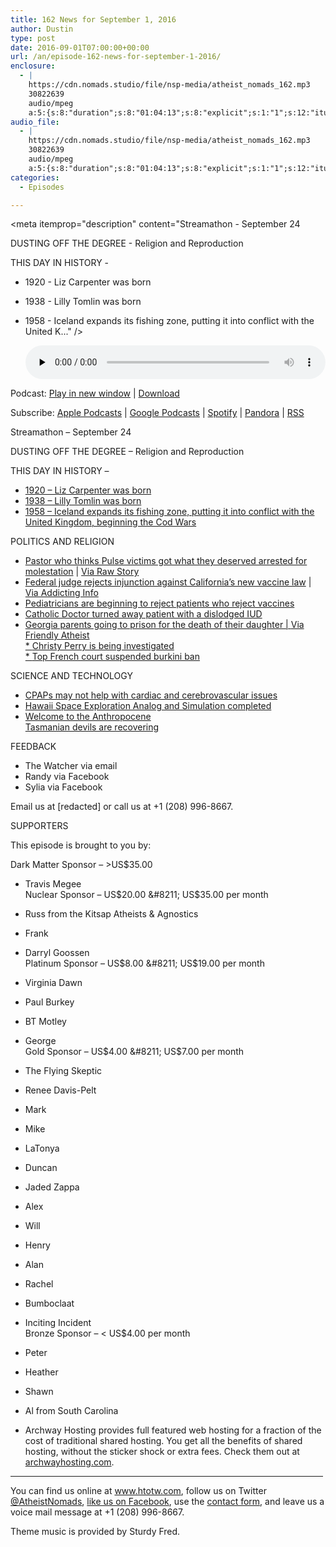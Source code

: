 ```yaml
---
title: 162 News for September 1, 2016
author: Dustin
type: post
date: 2016-09-01T07:00:00+00:00
url: /an/episode-162-news-for-september-1-2016/
enclosure:
  - |
    https://cdn.nomads.studio/file/nsp-media/atheist_nomads_162.mp3
    30822639
    audio/mpeg
    a:5:{s:8:"duration";s:8:"01:04:13";s:8:"explicit";s:1:"1";s:12:"itunes_image";s:76:"https://cdn.nomads.studio/file/nsp-media/itunes-cover-1400x1400.jpg";s:13:"episode_title";s:26:"News for September 1, 2016";s:10:"episode_no";s:3:"162";}
audio_file:
  - |
    https://cdn.nomads.studio/file/nsp-media/atheist_nomads_162.mp3
    30822639
    audio/mpeg
    a:5:{s:8:"duration";s:8:"01:04:13";s:8:"explicit";s:1:"1";s:12:"itunes_image";s:76:"https://cdn.nomads.studio/file/nsp-media/itunes-cover-1400x1400.jpg";s:13:"episode_title";s:26:"News for September 1, 2016";s:10:"episode_no";s:3:"162";}
categories:
  - Episodes

---
```

<div itemscope itemtype="http://schema.org/AudioObject">
  <meta itemprop="name" content="162 News for September 1, 2016" />
  
  <meta itemprop="uploadDate" content="2016-09-01T01:00:00-06:00" />
  
  <meta itemprop="encodingFormat" content="audio/mpeg" />
  
  <meta itemprop="description" content="Streamathon - September 24

DUSTING OFF THE DEGREE - Religion and Reproduction

THIS DAY IN HISTORY -
* 1920 - Liz Carpenter was born
* 1938 - Lilly Tomlin was born
* 1958 - Iceland expands its fishing zone, putting it into conflict with the United K..." />
  
  <meta itemprop="contentUrl" content="https://dts.podtrac.com/redirect.mp3/cdn.nomads.studio/file/nsp-media/atheist_nomads_162.mp3" />
  
  <meta itemprop="contentSize" content="29.4" />
  </p> 
  
  <div class="powerpress_player" id="powerpress_player_8424">
    <audio class="wp-audio-shortcode" id="audio-5066-168" preload="none" style="width: 100%;" controls="controls"><source type="audio/mpeg" src="https://dts.podtrac.com/redirect.mp3/cdn.nomads.studio/file/nsp-media/atheist_nomads_162.mp3?_=168" /><a href="https://dts.podtrac.com/redirect.mp3/cdn.nomads.studio/file/nsp-media/atheist_nomads_162.mp3">https://dts.podtrac.com/redirect.mp3/cdn.nomads.studio/file/nsp-media/atheist_nomads_162.mp3</a></audio>
  </div>
</div>

<p class="powerpress_links powerpress_links_mp3">
  Podcast: <a href="https://dts.podtrac.com/redirect.mp3/cdn.nomads.studio/file/nsp-media/atheist_nomads_162.mp3" class="powerpress_link_pinw" target="_blank" title="Play in new window" onclick="return powerpress_pinw('https://htotw.com/?powerpress_pinw=5066-podcast');" rel="nofollow">Play in new window</a> | <a href="https://dts.podtrac.com/redirect.mp3/cdn.nomads.studio/file/nsp-media/atheist_nomads_162.mp3" class="powerpress_link_d" title="Download" rel="nofollow" download="atheist_nomads_162.mp3">Download</a>
</p>

<p class="powerpress_links powerpress_subscribe_links">
  Subscribe: <a href="https://podcasts.apple.com/us/podcast/humanists-take-on-the-world/id530050098?mt=2&ls=1" class="powerpress_link_subscribe powerpress_link_subscribe_itunes" target="_blank" title="Subscribe on Apple Podcasts" rel="nofollow">Apple Podcasts</a> | <a href="https://www.google.com/podcasts?feed=aHR0cDovL2F0aGVpc3Rub21hZHMubGlic3luLmNvbS9yc3M%3D" class="powerpress_link_subscribe powerpress_link_subscribe_googleplay" target="_blank" title="Subscribe on Google Podcasts" rel="nofollow">Google Podcasts</a> | <a href="https://open.spotify.com/show/3LzK2xZGike6Tc1GEMtMbr?si=LieN9SNuTpq96smuaUsH8A" class="powerpress_link_subscribe powerpress_link_subscribe_spotify" target="_blank" title="Subscribe on Spotify" rel="nofollow">Spotify</a> | <a href="https://www.pandora.com/podcast/atheist-nomads/PC:10122?corr=62071012&part=ug" class="powerpress_link_subscribe powerpress_link_subscribe_pandora" target="_blank" title="Subscribe on Pandora" rel="nofollow">Pandora</a> | <a href="https://htotw.com/feed/podcast/" class="powerpress_link_subscribe powerpress_link_subscribe_rss" target="_blank" title="Subscribe via RSS" rel="nofollow">RSS</a>
</p>

Streamathon &#8211; September 24

DUSTING OFF THE DEGREE &#8211; Religion and Reproduction

THIS DAY IN HISTORY &#8211;  
* <a href="https://en.wikipedia.org/wiki/Liz_Carpenter" target="_blank" rel="noopener">1920 &#8211; Liz Carpenter was born</a>  
* <a href="https://en.wikipedia.org/wiki/Lily_Tomlin" target="_blank" rel="noopener">1938 &#8211; Lilly Tomlin was born</a>  
* <a href="https://en.wikipedia.org/wiki/Cod_Wars" target="_blank" rel="noopener">1958 &#8211; Iceland expands its fishing zone, putting it into conflict with the United Kingdom, beginning the Cod Wars</a>

POLITICS AND RELIGION  
* <a href="http://www.actionnewsjax.com/news/local/controversial-georiga-pastor-political-activist-arrested-on-child-molestation/430266524" target="_blank" rel="noopener">Pastor who thinks Pulse victims got what they deserved arrested for molestation</a> | <a href="http://www.rawstory.com/2016/08/pastor-who-said-pulse-victims-got-what-they-deserved-accused-of-molesting-boy-at-church/" target="_blank" rel="noopener">Via Raw Story</a>  
* <a href="http://www.rawstory.com/2016/08/federal-judge-allows-tighter-vaccination-requirements-in-california-to-stand/" target="_blank" rel="noopener">Federal judge rejects injunction against California’s new vaccine law</a> | <a href="http://www.addictinginfo.org/2016/08/27/federal-judge-tells-anti-vaxxers-go-fck-themselves-upholds-strict-california-vaccination-law/" target="_blank" rel="noopener">Via Addicting Info</a>  
* <a href="http://www.forbes.com/sites/tarahaelle/2016/08/29/as-more-parents-refuse-vaccines-more-doctors-dismiss-them-with-aaps-blessing/#5c991cb92629" target="_blank" rel="noopener">Pediatricians are beginning to reject patients who reject vaccines</a>  
* <a href="https://rewire.news/article/2016/08/23/complaint-citing-catholic-rules-doctor-turns-away-bleeding-woman-dislodged-iud/?utm_content=buffer19665&utm_medium=social&utm_source=twitter.com&utm_campaign=buffer" target="_blank" rel="noopener">Catholic Doctor turned away patient with a dislodged IUD</a>  
* <a href="http://www.ajc.com/news/news/crime-law/gwinnett-man-guilty-of-murdering-his-10-week-old-b/nsNWy/" target="_blank" rel="noopener">Georgia parents going to prison for the death of their daughter | </a><a href="http://www.patheos.com/blogs/friendlyatheist/2016/08/29/two-georgia-parents-let-their-infant-starve-to-death-in-large-part-due-to-their-religious-beliefs/?utm_source=dlvr.it&utm_medium=facebook" target="_blank" rel="noopener">Via Friendly Atheist</a><a href="http://www.ajc.com/news/news/crime-law/gwinnett-man-guilty-of-murdering-his-10-week-old-b/nsNWy/" target="_blank" rel="noopener"><br /> * </a><a href="http://www.ktvb.com/news/politics/idaho-lawmakers-face-investigation-over-affair-allegations/301837180" target="_blank" rel="noopener">Christy Perry is being investigated</a><a href="http://www.ajc.com/news/news/crime-law/gwinnett-man-guilty-of-murdering-his-10-week-old-b/nsNWy/" target="_blank" rel="noopener"><br /> * </a><a href="http://www.huffingtonpost.com/entry/france-top-court-burkini-ban-suspension_us_57c040a8e4b085c1ff28ebb1" target="_blank" rel="noopener">Top French court suspended burkini ban</a>

SCIENCE AND TECHNOLOGY  
* <a href="http://www.nejm.org/doi/full/10.1056/NEJMoa1606599?query=featured_home&" target="_blank" rel="noopener">CPAPs may not help with cardiac and cerebrovascular issues</a>  
* <a href="http://www.npr.org/sections/thetwo-way/2016/08/29/491794937/mars-mission-crew-emerges-from-yearlong-simulation-in-Hawaii" target="_blank" rel="noopener">Hawaii Space Exploration Analog and Simulation completed</a>  
* <a href="https://www.theguardian.com/environment/2016/aug/29/declare-anthropocene-epoch-experts-urge-geological-congress-human-impact-earth" target="_blank" rel="noopener">Welcome to the Anthropocene</a>  
<a href="http://www.theverge.com/2016/8/30/12718994/tasmanian-devils-evolve-animals-gnarly-face-cancer" target="_blank" rel="noopener">Tasmanian devils are recovering</a>

FEEDBACK  
* The Watcher via email  
* Randy via Facebook  
* Sylia via Facebook

Email us at [redacted] or call us at +1 (208) 996-8667.

SUPPORTERS

This episode is brought to you by:

Dark Matter Sponsor &#8211; >US$35.00  
* Travis Megee  
Nuclear Sponsor &#8211; US$20.00 &#8211; US$35.00 per month  
* Russ from the Kitsap Atheists & Agnostics  
* Frank  
* Darryl Goossen  
Platinum Sponsor &#8211; US$8.00 &#8211; US$19.00 per month  
* Virginia Dawn  
* Paul Burkey  
* BT Motley  
* George  
Gold Sponsor &#8211; US$4.00 &#8211; US$7.00 per month  
* The Flying Skeptic  
* Renee Davis-Pelt  
* Mark  
* Mike  
* LaTonya  
* Duncan  
* Jaded Zappa  
* Alex  
* Will  
* Henry  
* Alan  
* Rachel  
* Bumboclaat  
* Inciting Incident  
Bronze Sponsor &#8211; < US$4.00 per month  
* Peter  
* Heather  
* Shawn  
* Al from South Carolina

* Archway Hosting provides full featured web hosting for a fraction of the cost of traditional shared hosting. You get all the benefits of shared hosting, without the sticker shock or extra fees. Check them out at <a href="http://archwayhosting.com/" target="_blank" rel="noopener">archwayhosting.com</a>.

<hr width="500" />

You can find us online at <a href="https://www.htotw.com/" target="_blank" rel="noopener">www.htotw.com</a>, follow us on Twitter <a href="https://htotw.com/twitter" target="_blank" rel="noopener">@AtheistNomads</a>, <a href="https://htotw.com/facebook" target="_blank" rel="noopener">like us on Facebook</a>, use the [contact form](https://htotw.com/contact), and leave us a voice mail message at +1 (208) 996-8667.

Theme music is provided by Sturdy Fred.